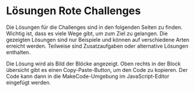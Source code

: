# Lösungen Rote Challenges

Die Lösungen für die Challenges sind in den folgenden Seiten zu finden. Wichtig ist, dass es viele Wege gibt, um zum Ziel zu gelangen. Die gezeigten Lösungen sind nur Beispiele und können auf verschiedene Arten erreicht werden. Teilweise sind Zusatzaufgaben oder alternative Lösungen enthalten. 

Die Lösung wird als Bild der Blöcke angezeigt. Oben rechts in der Block übersicht gibt es einen Copy-Paste-Button, um den Code zu kopieren. Der Code kann dann in die MakeCode-Umgebung im JavaScript-Editor eingefügt werden.

<script src="../../assets/js/gh-pages-embed.js"></script><script>makeCodeRender("https://makecode.microbit.org/", "InES-HPMM/zhaw_lightbag");</script>